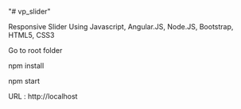 "# vp_slider" 

Responsive Slider Using Javascript, Angular.JS, Node.JS, Bootstrap, HTML5, CSS3

Go to root folder 

npm install

npm start


URL : http://localhost
